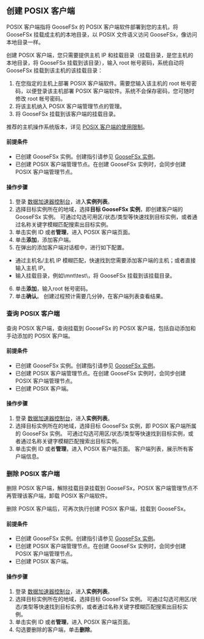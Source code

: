## 创建 POSIX 客户端

POSIX 客户端指将 GooseFSx 的 POSIX 客户端软件部署到您的主机，将 GooseFSx 挂载成主机的本地目录，以 POSIX 文件语义访问 GooseFSx，像访问本地目录一样。

创建 POSIX 客户端，您只需要提供主机 IP 和挂载目录（挂载目录，是您主机的本地目录，将 GooseFSx 挂载到该目录），输入 root 帐号密码，系统自动将 GooseFSx 挂载到该主机的该挂载目录：
1. 在您指定的主机上部署 POSIX 客户端软件。需要您输入该主机的 root 帐号密码，以便登录该主机部署 POSIX 客户端软件。系统不会保存密码，您可随时修改 root 帐号密码。
2. 将该主机纳入 POSIX 客户端管理节点的管理。
3. 将 GooseFSx 挂载到该客户端的挂载目录。

推荐的主机操作系统版本，详见 [POSIX 客户端的使用限制](https://cloud.tencent.com/document/product/1424/77960)。

#### 前提条件

- 已创建 GooseFSx 实例。创建指引请参见 [GooseFSx 实例](https://cloud.tencent.com/document/product/1424/77955)。
- 已创建 POSIX 客户端管理节点。在创建 GooseFSx 实例时，会同步创建 POSIX 客户端管理节点。

#### 操作步骤

1. 登录 [数据加速器控制台](https://console.cloud.tencent.com/goosefs)，进入**实例列表**。
2. 选择目标实例所在的地域，选择**目标 GooseFSx 实例**，即创建客户端的 GooseFSx 实例。
可通过勾选可用区/状态/类型等快速找到目标实例，或者通过名称关键字模糊匹配搜索出目标实例。
3. 单击实例 ID 或者**管理**，进入 POSIX 客户端页面。
4. 单击**添加**，添加客户端。
5. 在弹出的添加客户端对话框中，进行如下配置。
 - 通过主机名/主机 IP 模糊匹配，快速找到您需要添加客户端的主机；或者直接输入主机 IP。
 - 输入挂载目录，例如\mnt\test\，将 GooseFSx 挂载到该挂载目录。
6. 单击**添加**，输入root 帐号密码。
7. 单击**确认**。
创建过程预计需要几分钟，在客户端列表查看结果。


### 查询 POSIX 客户端

查询 POSIX 客户端，查询挂载到 GooseFSx 的 POSIX 客户端，包括自动添加和手动添加的 POSIX 客户端。

#### 前提条件

- 已创建 GooseFSx 实例。创建指引请参见 [GooseFSx 实例](https://cloud.tencent.com/document/product/1424/77955)。
- 已创建 POSIX 客户端管理节点。在创建 GooseFSx 实例时，会同步创建 POSIX 客户端管理节点。
- 已创建 POSIX 客户端。


#### 操作步骤

1. 登录 [数据加速器控制台](https://console.cloud.tencent.com/goosefs)，进入**实例列表**。
2. 选择目标实例所在的地域，选择目标 GooseFSx 实例，即 POSIX 客户端所属的 GooseFSx 实例。
可通过勾选可用区/状态/类型等快速找到目标实例，或者通过名称关键字模糊匹配搜索出目标实例。
3. 单击实例 ID 或者**管理**，进入 POSIX 客户端页面。
客户端列表，展示所有客户端信息。


### 删除 POSIX 客户端

删除 POSIX 客户端，解除挂载目录挂载到 GooseFSx，POSIX 客户端管理节点不再管理该客户端，卸载 POSIX 客户端软件。

删除 POSIX 客户端后，可再次执行创建 POSIX 客户端，挂载到 GooseFSx。

#### 前提条件

- 已创建 GooseFSx 实例。创建指引请参见 [GooseFSx 实例](https://cloud.tencent.com/document/product/1424/77955)。
- 已创建 POSIX 客户端管理节点。在创建 GooseFSx 实例时，会同步创建 POSIX 客户端管理节点。
- 已创建 POSIX 客户端。


#### 操作步骤

1. 登录 [数据加速器控制台](https://console.cloud.tencent.com/goosefs)，进入**实例列表**。
2. 选择目标实例所在的地域，选择目标 GooseFSx 实例。
可通过勾选可用区/状态/类型等快速找到目标实例，或者通过名称关键字模糊匹配搜索出目标实例。
3. 单击实例 ID 或者**管理**，进入 POSIX 客户端页面。
4. 勾选要删除的客户端，单击**删除**。



